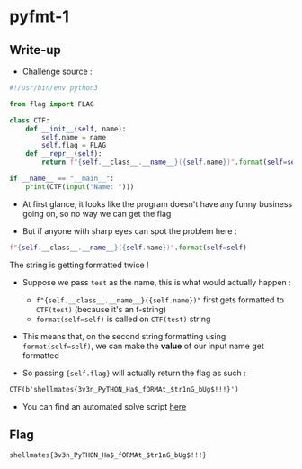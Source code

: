 # pyfmt-1

## Write-up

* Challenge source :  

```python
#!/usr/bin/env python3

from flag import FLAG

class CTF:
    def __init__(self, name):
        self.name = name
        self.flag = FLAG
    def __repr__(self):
        return f"{self.__class__.__name__}({self.name})".format(self=self)

if __name__ == "__main__":
    print(CTF(input("Name: ")))
```

* At first glance, it looks like the program doesn't have any funny business going on, so no way we can get the flag

* But if anyone with sharp eyes can spot the problem here :  

```python
f"{self.__class__.__name__}({self.name})".format(self=self)
```

The string is getting formatted twice !

* Suppose we pass `test` as the name, this is what would actually happen :
  - `f"{self.__class__.__name__}({self.name})"` first gets formatted to `CTF(test)` (because it's an f-string)
  - `format(self=self)` is called on `CTF(test)` string

* This means that, on the second string formatting using `format(self=self)`, we can make the **value** of our input name get formatted

* So passing `{self.flag}` will actually return the flag as such :  

```txt
CTF(b'shellmates{3v3n_PyTHON_Ha$_fORMAt_$tr1nG_bUg$!!!}')
```

* You can find an automated solve script [here](./solve.py)

## Flag

`shellmates{3v3n_PyTHON_Ha$_fORMAt_$tr1nG_bUg$!!!}`
